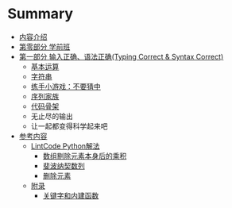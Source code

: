 # Summary

* [内容介绍](README.md)
* [第零部分 学前班](chapter0/chapter0content.md)
* [第一部分 输入正确、语法正确(Typing Correct & Syntax Correct)](chapter1/README.md)
   * [基本运算](chapter1/calculate_1.md)
   * [字符串](chapter1/string_1.md)
   * [练手小游戏：不要猜中](chapter1/ex_1.md)
   * [序列家族](chapter1/sequence.md)
   * [代码骨架](chapter1/code_structure.md)
   * 无止尽的输出
   * 让一起都变得科学起来吧
* [参考内容](reference.md)
   * [LintCode Python解法](LintCode-Python-Solution/README.md)
      * [数组剔除元素本身后的乘积](LintCode-Python-Solution/ProductOfArrayExcludeItself.md)
      * [斐波纳契数列](LintCode-Python-Solution/Fibonacci.md)
      * [删除元素](LintCode-Python-Solution/RemoveElement.md)
   * [附录](appendix/README.md)
      * [关键字和内建函数](appendix/built-in-functions.md)

